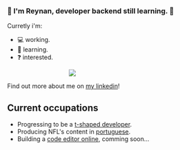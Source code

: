 
### 🤙 I'm Reynan, developer backend still learning. 🚀
  
Curretly i'm:

- 💻 working.
- 🌱 learning.
- ❓ interested.

<div align="center"  style="width: 60%" >
<img src="https://media.giphy.com/media/QNFhOolVeCzPQ2Mx85/giphy.gif" align="center"/>
</div>
  
Find out more about me on <a href="https://www.linkedin.com/in/reynan-dev/" target="_blank">my linkedin</a>! 

## Current occupations

- Progressing to be a <a href="https://infinum.com/blog/t-shaped-developers/">t-shaped developer</a>.
- Producing NFL's content in <a href="https://instagram.com/nfldazueira/">portuguese</a>.
- Building a <a href="https://github.com/reynan-dev/codenaute">code editor online</a>, comming soon...

